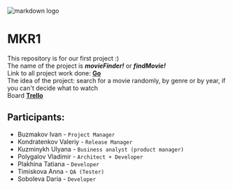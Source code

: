 ![markdown logo](https://s3-us-west-2.amazonaws.com/flx-editorial-wordpress/wp-content/uploads/2018/03/13153742/RT_300EssentialMovies_700X250.jpg)</br>
# MKR1
This repository is for our first project :) </br>
The name of the project is ***movieFinder!*** or ***findMovie!*** </br>
Link to all project work done: [**Go**](https://www.youtube.com/watch?v=ZhIsAZO5gl0) </br>
The idea of the project: search for a movie randomly, 
by genre or by year, if you can't decide what to watch</br>
Board [**Trello**](https://trello.com/b/Saox1goj/mkr1)</br>
## Participants:</br>
- Buzmakov Ivan - `Project Manager`</br>
- Kondratenkov Valeriy - `Release Manager` </br>
- Kuzminykh Ulyana - `Business analyst (product manager)`</br>
- Polygalov Vladimir - `Architect + Developer`</br>
- Plakhina Tatiana - `Developer`</br>
- Timiskova Anna - `QA (Tester)`</br>
- Soboleva Daria - `Developer`</br>

